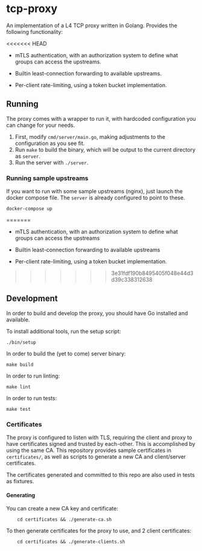 # tcp-proxy

An implementation of a L4 TCP proxy written in Golang. Provides the following functionality:

<<<<<<< HEAD
* mTLS authentication, with an authorization system to define what groups can access the upstreams.

* Builtin least-connection forwarding to available upstreams.

* Per-client rate-limiting, using a token bucket implementation.

## Running

The proxy comes with a wrapper to run it, with hardcoded configuration you can change for your needs.

1. First, modify `cmd/server/main.go`, making adjustments to the configuration as you see fit.
2. Run `make` to build the binary, which will be output to the current directory as `server`.
3. Run the server with `./server`.

### Running sample upstreams

If you want to run with some sample upstreams (nginx), just launch the docker compose file. The `server` is already
configured to point to these.

    docker-compose up

=======
* mTLS authentication, with an authorization system to define what groups can access the upstreams

* Builtin least-connection forwarding to available upstreams

* Per-client rate-limiting, using a token bucket implementation.

>>>>>>> 3e31fdf190b8495405f048e44d3d39c338312638
## Development

In order to build and develop the proxy, you should have Go installed and available.

To install additional tools, run the setup script:

    ./bin/setup

In order to build the (yet to come) server binary:

    make build

In order to run linting:

    make lint

In order to run tests:

    make test

### Certificates

The proxy is configured to listen with TLS, requiring the client and proxy to have certificates signed and trusted by
each-other. This is accomplished by using the same CA. This repository provides sample certificates in `certificates/`,
as well as scripts to generate a new CA and client/server certificates.

The certificates generated and committed to this repo are also used in tests as fixtures.

#### Generating

You can create a new CA key and certificate:

        cd certificates && ./generate-ca.sh

To then generate certificates for the proxy to use, and 2 client certificates:

        cd certificates && ./generate-clients.sh

